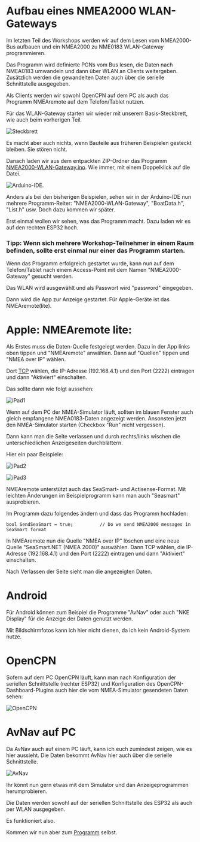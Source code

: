 # Aufbau eines NMEA2000 WLAN-Gateways

Im letzten Teil des Workshops werden wir auf dem Lesen vom NMEA2000-Bus aufbauen und ein NMEA2000 zu NME0183 WLAN-Gateway programmieren.

Das Programm wird definierte PGNs vom Bus lesen, die Daten nach NMEA0183 umwandeln und dann über WLAN an Clients weitergeben. Zusätzlich werden die gewandelten Daten auch über die serielle Schnittstelle ausgegeben.

Als Clients werden wir sowohl OpenCPN auf dem PC als auch das Programm NMEAremote auf dem Telefon/Tablet nutzen.

Für das WLAN-Gateway starten wir wieder mit unserem Basis-Steckbrett, wie auch beim vorherigen Teil.

![Steckbrett](https://github.com/AK-Homberger/NMEA2000-Workshop/blob/main/Bilder/NMEA2000-Basis_Steckplatine.png)

Es macht aber auch nichts, wenn Bauteile aus früheren Beispielen gesteckt bleiben. Sie stören nicht.

Danach laden wir aus dem entpackten ZIP-Ordner das Programm [NMEA2000-WLAN-Gateway.ino](https://github.com/AK-Homberger/NMEA2000-Workshop/blob/main/Software/NMEA2000-WLAN-Gateway/NMEA2000-WLAN-Gateway.ino). Wie immer, mit einem Doppelklick auf die Datei.

![Arduino-IDE](https://github.com/AK-Homberger/NMEA2000-Workshop/blob/main/Bilder/Arduino-IDE-GW.png).

Anders als bei den bisherigen Beispielen, sehen wir in der Arduino-IDE nun mehrere Programm-Reiter: "NMEA2000-WLAN-Gateway", "BoatData.h", "List.h" usw. Doch dazu kommen wir später.

Erst einmal wollen wir sehen, was das Programm macht. Dazu laden wir es auf den rechten ESP32 hoch.

### Tipp: Wenn sich mehrere Workshop-Teilnehmer in einem Raum befinden, sollte erst einmal nur einer das Programm starten.

Wenn das Programm erfolgreich gestartet wurde, kann nun auf dem Telefon/Tablet nach einem Access-Point mit dem Namen "NMEA2000-Gateway" gesucht werden.

Das WLAN wird ausgewählt und als Passwort wird "password" eingegeben.

Dann wird die App zur Anzeige gestartet. Für Apple-Geräte ist das NMEAremote(lite). 

# Apple: NMEAremote lite:

Als Erstes muss die Daten-Quelle festgelegt werden. Dazu in der App links oben tippen und "NMEAremote" anwählen. Dann auf "Quellen" tippen und "NMEA over IP" wählen.

Dort [TCP](https://de.wikipedia.org/wiki/Transmission_Control_Protocol) wählen, die IP-Adresse (192.168.4.1) und den Port (2222) eintragen und dann "Aktiviert" einschalten.

Das sollte dann wie folgt aussehen:

![iPad1](https://github.com/AK-Homberger/NMEA2000-Workshop/blob/main/Bilder/IMG_0937.PNG)

Wenn auf dem PC der NMEA-Simulator läuft, sollten im blauen Fenster auch gleich empfangene NMEA0183-Daten angezeigt werden. Ansonsten jetzt den NMEA-Simulator starten (Checkbox "Run" nicht vergessen).

Dann kann man die Seite verlassen und durch rechts/links wischen die unterschiedlichen Anzeigeseiten durchblättern.

Hier ein paar Beispiele:

![iPad2](https://github.com/AK-Homberger/NMEA2000-Workshop/blob/main/Bilder/IMG_0938.PNG)

![iPad3](https://github.com/AK-Homberger/NMEA2000-Workshop/blob/main/Bilder/IMG_0939.PNG)

NMEAremote unterstützt auch das SeaSmart- und Actisense-Format. Mit leichten Änderungen im Beispielprogramm kann man auch "Seasmart" ausprobieren. 

Im Programm dazu folgendes ändern und dass das Programm hochladen:

```
bool SendSeaSmart = true;          // Do we send NMEA2000 messages in SeaSmart format
```

In NMEAremote nun die Quelle "NMEA over IP" löschen und eine neue Quelle "SeaSmart.NET (NMEA 2000)" auswählen. Dann TCP wählen, die IP-Adresse (192.168.4.1) und den Port (2222) eintragen und dann "Aktiviert" einschalten.

Nach Verlassen der Seite sieht man die angezeigten Daten. 

# Android

Für Android können zum Beispiel die Programme "AvNav" oder auch "NKE Display" für die Anzeige der Daten genutzt werden.

Mit Bildschirmfotos kann ich hier nicht dienen, da ich kein Android-System nutze.


# OpenCPN
Sofern auf dem PC OpenCPN läuft, kann man nach Konfiguration der seriellen Schnittstelle (rechter ESP32) und Konfiguration des OpenCPN-Dashboard-Plugins auch hier die vom NMEA-Simulator gesendeten Daten sehen:

![OpenCPN](https://github.com/AK-Homberger/NMEA2000-Workshop/blob/main/Bilder/OpenCPN.png)

# AvNav auf PC
Da AvNav auch auf einem PC läuft, kann ich euch zumindest zeigen, wie es hier aussieht. Die Daten bekommt AvNav hier auch über die serielle Schnittstelle.

![AvNav](https://github.com/AK-Homberger/NMEA2000-Workshop/blob/main/Bilder/AvNav.png)

Ihr könnt nun gern etwas mit dem Simulator und dan Anzeigeprogrammen herumprobieren.

Die Daten werden sowohl auf der seriellen Schnittstelle des ESP32 als auch per WLAN ausgegeben.

Es funktioniert also. 

Kommen wir nun aber zum [Programm](https://github.com/AK-Homberger/NMEA2000-Workshop/blob/main/Docs/WLAN-GW2.md) selbst.

